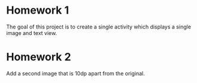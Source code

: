 # Homework 1
The goal of this project is to create a single activity which displays a single image and text view.
# Homework 2
Add a second image that is 10dp apart from the original.